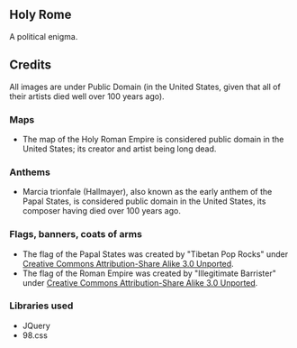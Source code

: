 ## Holy Rome
A political enigma.

## Credits
All images are under Public Domain (in the United States, given that all of their artists died well over 100 years ago).
### Maps
* The map of the Holy Roman Empire is considered public domain in the United States; its creator and artist being long dead.

### Anthems
* Marcia trionfale (Hallmayer), also known as the early anthem of the Papal States, is considered public domain in the United States, its composer having died over 100 years ago.

### Flags, banners, coats of arms
* The flag of the Papal States was created by "Tibetan Pop Rocks" under <a href="https://creativecommons.org/licenses/by-sa/3.0/deed.en">Creative Commons Attribution-Share Alike 3.0 Unported</a>.
* The flag of the Roman Empire was created by "Illegitimate Barrister" under <a href="https://creativecommons.org/licenses/by-sa/3.0/deed.en">Creative Commons Attribution-Share Alike 3.0 Unported</a>.

### Libraries used
* JQuery
* 98.css